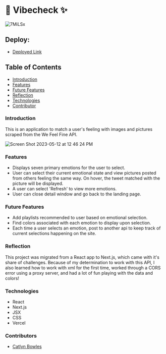 # 🔮 Vibecheck ✨
![7MiLSx](https://github.com/catlynbowles/vibes/assets/98493391/074d22fd-bd4b-458a-9ae0-33d8b97631c3)

## Deploy:
- [Deployed Link](https://vibes-fawn.vercel.app/)

## Table of Contents
- [Introduction](#introduction)
- [Features](#features)
- [Future Features](#future-features)
- [Reflection](#reflection)
- [Technologies](#technologies)
- [Contributor](#contributors)

### Introduction
This is an application to match a user's feeling with images and pictures scraped from the We Feel Fine API.

![Screen Shot 2023-05-12 at 12 46 24 PM](https://github.com/catlynbowles/vibes/assets/98493391/001490d7-c1e0-431d-b2fd-6bd501a214f6)

### Features
- Displays seven primary emotions for the user to select.
- User can select their current emotional state and view pictures posted from others feeling the same way. On hover, the tweet matched with the picture will be displayed.
- A user can select 'Refresh' to view more emotions. 
- User can close detail window and go back to the landing page. 

### Future Features
- Add playlists recommended to user based on emotional selection.
- Find colors associated with each emotion to display upon selection.
- Each time a user selects an emotion, post to another api to keep track of current selections happening on the site. 

### Reflection
This project was migrated from a React app to Next.js, which came with it's share of challenges. Because of my determination to work with this API, I also learned how to work with xml for the first time, worked through a CORS error using a proxy server, and had a lot of fun playing with the data and colors!

### Technologies
- React
- Next.js
- JSX
- CSS
- Vercel

### Contributors
- [Catlyn Bowles](https://www.linkedin.com/in/catlyn-bowles/)
